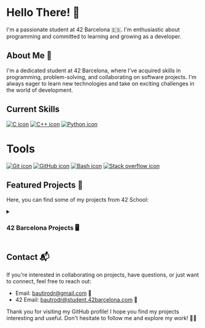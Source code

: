 # Hello There! 👋

I'm a passionate student at 42 Barcelona 🇪🇸. I'm enthusiastic about programming and committed to learning and growing as a developer.

## About Me 🚀

I'm a dedicated student at 42 Barcelona, where I've acquired skills in programming, problem-solving, and collaborating on software projects. I'm always eager to learn new technologies and take on exciting challenges in the world of development.

## Current Skills

[![C icon](https://skillicons.dev/icons?i=c)](https://skillicons.dev)
[![C++ icon](https://skillicons.dev/icons?i=cpp)](https://skillicons.dev)
[![Python icon](https://skillicons.dev/icons?i=python)](https://skillicons.dev)

# Tools

[![Git icon](https://skillicons.dev/icons?i=git)](https://skillicons.dev)
[![GitHub icon](https://skillicons.dev/icons?i=github)](https://skillicons.dev)
[![Bash icon](https://skillicons.dev/icons?i=bash)](https://skillicons.dev)
[![Stack overflow icon](https://skillicons.dev/icons?i=stackoverflow)](https://skillicons.dev)

## Featured Projects 🌟

Here, you can find some of my projects from 42 School:

 <details>
  
  <summary><h3>42 Barcelona Projects 🖥 </h3></summary>
  
  <h3> 📂 &nbsp; &nbsp; &nbsp; &nbsp; &nbsp; &nbsp; &nbsp; &nbsp;
       <a href="https://github.com/TuTaRdrgZ/42-Cursus">
               Cursus 🚧 
         [libft](https://github.com/TuTaRdrgZ/42-Cursus/libft)
         [ft_printf](https://github.com/TuTaRdrgZ/42-Cursus/ft_printf)
         [get_next_line](https://github.com/TuTaRdrgZ/42-Cursus/get_next_line)
       </a>
  </h3>

  <h3> 📂 &nbsp; &nbsp; &nbsp; &nbsp; &nbsp; &nbsp; &nbsp; &nbsp;
       <a href="https://github.com/TuTaRdrgZ/C-reloaded">
              C Reloaded 🔃
       </a>
  </h3>
  
  <h3> 📂 &nbsp; &nbsp; &nbsp; &nbsp; &nbsp; &nbsp; &nbsp; &nbsp;
       <a href="https://github.com/TuTaRdrgZ/42piscine">
              Piscine 🏊‍♂️
       </a>
  </h3>
  
</details>

## Contact 📬

If you're interested in collaborating on projects, have questions, or just want to connect, feel free to reach out:

- Email: [bautirodr@gmail.com](mailto:bautirodri@gmail.com) 📧
- 42 Email: [bautrodr@student.42barcelona.com](mailto:bautrodr@student.42barcelona.com) 📧

Thank you for visiting my GitHub profile! I hope you find my projects interesting and useful. Don't hesitate to follow me and explore my work! 🚀✨
